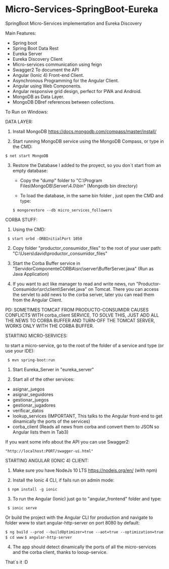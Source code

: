 # Micro-Services-SpringBoot-Eureka
SpringBoot Micro-Services implementation and Eureka Discovery

Main Features:

  - Spring boot
  - Spring Boot Data Rest
  - Eureka Server
  - Eureka Discovery Client
  - Micro-services communication using feign
  - Swagger2 To document the API
  - Angular (Ionic 4) Front-end Client.
  - Asynchronous Programming for the Angular Client.
  - Angular using Web Components.
  - Angular responsive grid design, perfect for PWA and Android.
  - MongoDB as Data Layer.
  - MongoDB DBref references between collections.


To Run on Windows:

DATA LAYER:
 1) Install MongoDB
 https://docs.mongodb.com/compass/master/install/

 2) Start running MongoDB service using the MongoDB Compass, or type in the CMD:

  ``` $ net start MongoDB ```
  
 3) Restore the Database I added to the proyect, so you don´t start from an empty database:
 
    - Copy the "dump" folder to "C:\Program Files\MongoDB\Server\4.0\bin" (Mongodb bin directory)

    - To load the database, in the same bin folder , just open the CMD and type:

    ``` $ mongorestore --db micro_services_followers ```



CORBA STUFF:
1) Using the CMD:

  ```  $ start orbd -ORBInitialPort 1050  ```

2) Copy folder "productor_consumidor_files" to the root of your user path: "C:\Users\david\productor_consumidor_files"

3) Start the Corba Buffer service in "ServidorComponenteCORBA\src\server\BufferServer.java" (Run as Java Application)

4) If you want to act like manager to read and write news, run "Productor-Consumidor\src\client\Servlet.java" on Tomcat. There you can access the servlet to add news to the corba server, later you can read them from the Angular Client.

PD: SOMETIMES TOMCAT FROM PRODUCTO-CONSUMIDR CAUSES CONFLICTS WITH corba_client SERVICE, TO SOLVE THIS, JUST ADD ALL THE NEWS TO CORBA BUFFER AND TURN-OFF THE TOMCAT SERVER, WORKS ONLY WITH THE CORBA BUFFER.





STARTING MICRO-SERVICES:

to start a micro-service, go to the root of the folder  of a service and type (or use your IDE):

  ```  $ mvn spring-boot:run  ```

1) Start Eureka_Server in "eureka_server"


2) Start all of the other services:

  - asignar_juegos
  - asignar_seguidores
  - gestionar_juegos
  - gestionar_jugadores
  - verificar_datos
  - lookup_services (IMPORTANT, This talks to the Angular front-end to get dinamically the ports of the services)
  - corba_client (Reads all news from corba and convert them to JSON so Angular lists them in Tab3)

  If you want some info about the API you can use Swagger2:

    "http://localhost:PORT/swagger-ui.html"




 STARTING ANGULAR (IONIC 4) CLIENT:

 1) Make sure you have NodeJs 10 LTS https://nodejs.org/en/ (with npm)

 2) Install the Ionic 4 CLI, if fails run on admin mode:

  ```  $ npm install -g ionic  ```

 3) To run the Angular (Ionic) just go to "angular_frontend" folder and type:

  ```  $ ionic serve  ```

  Or build the project with the Angular CLI for production and navigate to folder www to start angular-http-server on port 8080 by default:

  ``` $ ng build --prod --buildOptimizer=true --aot=true --optimization=true ```
  ``` $ cd www ```
  ``` $ angular-http-server ```


 4) The app should detect dinamically the ports of all the micro-services and the corba client, thanks to looup-service.



 That´s it :D
